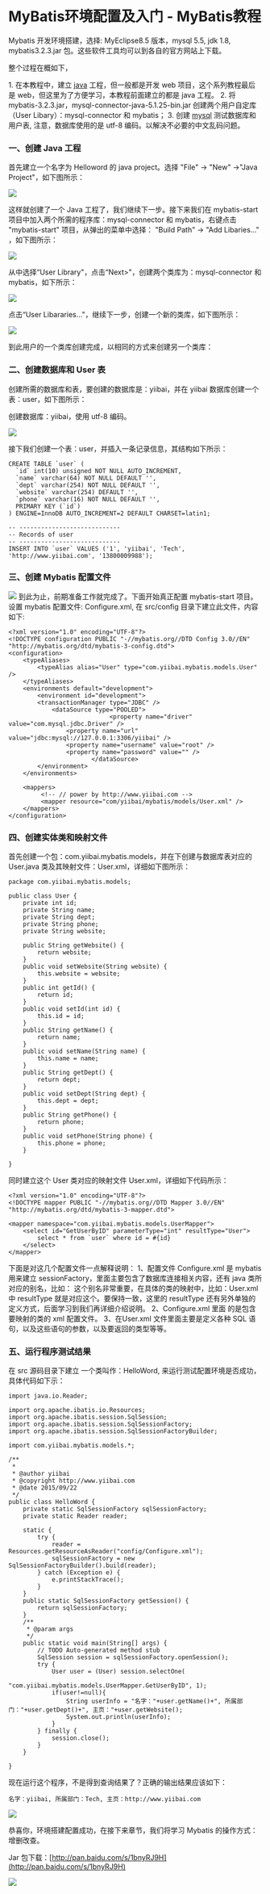 # MyBatis环境配置及入门 - MyBatis教程

Mybatis 开发环境搭建，选择: MyEclipse8.5 版本，mysql 5.5, jdk 1.8, mybatis3.2.3.jar 包。这些软件工具均可以到各自的官方网站上下载。

整个过程在概如下，

1\. 在本教程中，建立 [java](http://www.yiibai.com/java/) 工程，但一般都是开发 web 项目，这个系列教程最后是 web，但这里为了方便学习，本教程前面建立的都是 java 工程。
2\. 将 mybatis-3.2.3.jar，mysql-connector-java-5.1.25-bin.jar 创建两个用户自定库（User Libary）：mysql-connector 和 mybatis；
3\. 创建 [mysql](http://www.yiibai.com/mysql/) 测试数据库和用户表, 注意，数据库使用的是 utf-8 编码。以解决不必要的中文乱码问题。

### 一、创建 Java 工程

首先建立一个名字为 Helloword 的 java project。选择 "File" -&gt; "New" -&gt;"Java Project"，如下图所示：

![](../img/1-150921203222411.png)

这样就创建了一个 Java 工程了，我们继续下一步。接下来我们在 mybatis-start 项目中加入两个所需的程序库：mysql-connector 和 mybatis，右键点击 "mybatis-start" 项目，从弹出的菜单中选择： "Build Path" -&gt; "Add Libaries..." ，如下图所示：

![](../img/1-15092120495SW.png)

从中选择“User Library"，点击“Next&gt;"，创建两个类库为：mysql-connector 和 mybatis，如下所示：

![](../img/1-150921205422340.png)

点击“User Libararies..."，继续下一步，创建一个新的类库，如下图所示：

![](../img/1-150921205Fc05.png)

到此用户的一个类库创建完成，以相同的方式来创建另一个类库：

### 二、创建数据库和 User 表

创建所需的数据库和表，要创建的数据库是：yiibai，并在 yiibai 数据库创建一个表：user，如下图所示：

创建数据库：yiibai，使用 utf-8 编码。

![](../img/1-150921203J9531.png)

接下我们创建一个表：user，并插入一条记录信息，其结构如下所示：

```
CREATE TABLE `user` (
  `id` int(10) unsigned NOT NULL AUTO_INCREMENT,
  `name` varchar(64) NOT NULL DEFAULT '',
  `dept` varchar(254) NOT NULL DEFAULT '',
  `website` varchar(254) DEFAULT '',
  `phone` varchar(16) NOT NULL DEFAULT '',
  PRIMARY KEY (`id`)
) ENGINE=InnoDB AUTO_INCREMENT=2 DEFAULT CHARSET=latin1;

-- ----------------------------
-- Records of user
-- ----------------------------
INSERT INTO `user` VALUES ('1', 'yiibai', 'Tech', 'http://www.yiibai.com', '13800009988');
```

### 三、创建 Mybatis 配置文件

![](../img/21112203538.jpeg)
到此为止，前期准备工作就完成了。下面开始真正配置 mybatis-start 项目。设置 mybatis 配置文件: Configure.xml, 在 src/config 目录下建立此文件，内容如下:

```
<?xml version="1.0" encoding="UTF-8"?>
<!DOCTYPE configuration PUBLIC "-//mybatis.org//DTD Config 3.0//EN"
"http://mybatis.org/dtd/mybatis-3-config.dtd">
<configuration>
    <typeAliases>
        <typeAlias alias="User" type="com.yiibai.mybatis.models.User" />
    </typeAliases>
    <environments default="development">
        <environment id="development">
        <transactionManager type="JDBC" />
            <dataSource type="POOLED">  
                            <property name="driver" value="com.mysql.jdbc.Driver" />
                <property name="url" value="jdbc:mysql://127.0.0.1:3306/yiibai" />
                <property name="username" value="root" />
                <property name="password" value="" />
                       </dataSource>
        </environment>
    </environments>

    <mappers>
         <!-- // power by http://www.yiibai.com -->
         <mapper resource="com/yiibai/mybatis/models/User.xml" />
    </mappers>
</configuration>
```

### 四、创建实体类和映射文件

首先创建一个包：com.yiibai.mybatis.models，并在下创建与数据库表对应的 User.java 类及其映射文件：User.xml，详细如下图所示：

```
package com.yiibai.mybatis.models;

public class User {
    private int id;
    private String name;
    private String dept;
    private String phone;
    private String website;

    public String getWebsite() {
        return website;
    }
    public void setWebsite(String website) {
        this.website = website;
    }
    public int getId() {
        return id;
    }
    public void setId(int id) {
        this.id = id;
    }
    public String getName() {
        return name;
    }
    public void setName(String name) {
        this.name = name;
    }
    public String getDept() {
        return dept;
    }
    public void setDept(String dept) {
        this.dept = dept;
    }
    public String getPhone() {
        return phone;
    }
    public void setPhone(String phone) {
        this.phone = phone;
    }

}
```



同时建立这个 User 类对应的映射文件 User.xml，详细如下代码所示：

```
<?xml version="1.0" encoding="UTF-8"?>
<!DOCTYPE mapper PUBLIC "-//mybatis.org//DTD Mapper 3.0//EN"
"http://mybatis.org/dtd/mybatis-3-mapper.dtd">

<mapper namespace="com.yiibai.mybatis.models.UserMapper">
    <select id="GetUserByID" parameterType="int" resultType="User">
        select * from `user` where id = #{id}
    </select>
</mapper>
```

下面是对这几个配置文件一点解释说明：
1、配置文件 Configure.xml 是 mybatis 用来建立 sessionFactory，里面主要包含了数据库连接相关内容，还有 java 类所对应的别名，比如：<typeAlias alias="User" type="com.yiibai.mybatis.models.User"/> 这个别名非常重要，在具体的类的映射中，比如：User.xml 中 resultType 就是对应这个。要保持一致，这里的 resultType 还有另外单独的定义方式，后面学习到我们再详细介绍说明。
2、Configure.xml 里面 的<mapper resource="com/yiibai/mybatis/models/User.xml"/>是包含要映射的类的 xml 配置文件。
3、在User.xml 文件里面主要是定义各种 SQL 语句，以及这些语句的参数，以及要返回的类型等等。

### 五、运行程序测试结果

在 src 源码目录下建立 一个类叫作：HelloWord, 来运行测试配置环境是否成功，具体代码如下示：

```
import java.io.Reader;

import org.apache.ibatis.io.Resources;
import org.apache.ibatis.session.SqlSession;
import org.apache.ibatis.session.SqlSessionFactory;
import org.apache.ibatis.session.SqlSessionFactoryBuilder;

import com.yiibai.mybatis.models.*;

/**
 *
 * @author yiibai
 * @copyright http://www.yiibai.com
 * @date 2015/09/22
 */
public class HelloWord {
    private static SqlSessionFactory sqlSessionFactory;
    private static Reader reader;

    static {
        try {
            reader = Resources.getResourceAsReader("config/Configure.xml");
            sqlSessionFactory = new SqlSessionFactoryBuilder().build(reader);
        } catch (Exception e) {
            e.printStackTrace();
        }
    }
    public static SqlSessionFactory getSession() {
        return sqlSessionFactory;
    }
    /**
     * @param args
     */
    public static void main(String[] args) {
        // TODO Auto-generated method stub
        SqlSession session = sqlSessionFactory.openSession();
        try {
            User user = (User) session.selectOne(
                    "com.yiibai.mybatis.models.UserMapper.GetUserByID", 1);
            if(user!=null){
                String userInfo = "名字："+user.getName()+", 所属部门："+user.getDept()+", 主页："+user.getWebsite();
                System.out.println(userInfo);
            }
        } finally {
            session.close();
        }
    }

}
```

现在运行这个程序，不是得到查询结果了？正确的输出结果应该如下：

```
名字：yiibai, 所属部门：Tech, 主页：http://www.yiibai.com
```

![](../img/1-150921214351949.png)

恭喜你，环境搭建配置成功，在接下来章节，我们将学习 Mybatis 的操作方式：增删改查。

Jar 包下载：[http://pan.baidu.com/s/1bnyRJ9H](http://pan.baidu.com/s/1bnyRJ9H)

![](../img/12111220551.jpeg)
